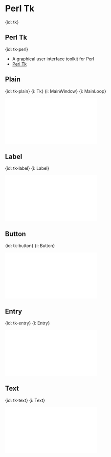 # Perl Tk
{id: tk}

## Perl Tk
{id: tk-perl}

* A graphical user interface toolkit for Perl
* [Perl Tk](https://metacpan.org/pod/Tk)

## Plain
{id: tk-plain}
{i: Tk}
{i: MainWindow}
{i: MainLoop}

![](examples/tk/plain.pl)

## Label
{id: tk-label}
{i: Label}

![](examples/tk/label.pl)

## Button
{id: tk-button}
{i: Button}

![](examples/tk/button.pl)

## Entry
{id: tk-entry}
{i: Entry}

![](examples/tk/entry.pl)

## Text
{id: tk-text}
{i: Text}

![](examples/tk/text.pl)



